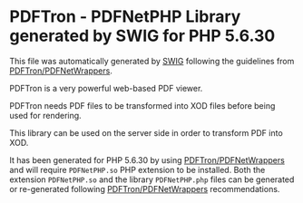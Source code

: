 # PDFTron - PDFNetPHP Library generated by SWIG for PHP 5.6.30

This file was automatically generated by [SWIG](http://www.swig.org) following the
guidelines from [PDFTron/PDFNetWrappers](https://github.com/PDFTron/PDFNetWrappers).

PDFTron is a very powerful web-based PDF viewer.

PDFTron needs PDF files to be transformed into XOD files before being used for
rendering.

This library can be used on the server side in order to transform PDF into XOD.

It has been generated for PHP 5.6.30 by using [PDFTron/PDFNetWrappers](https://github.com/PDFTron/PDFNetWrappers)
and will require `PDFNetPHP.so` PHP extension to be installed. Both the extension
`PDFNetPHP.so` and the library `PDFNetPHP.php` files can be generated or
re-generated following [PDFTron/PDFNetWrappers](https://github.com/PDFTron/PDFNetWrappers)
recommendations.
